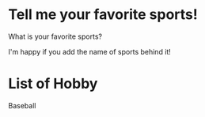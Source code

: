 # Tell me your favorite sports!
What is your favorite sports?

I'm happy if you add the name of sports behind it!

# List of Hobby

Baseball
